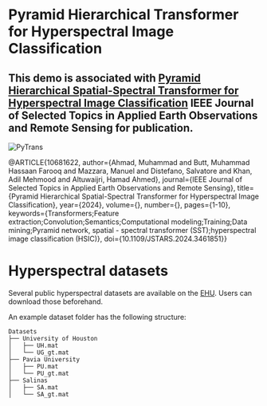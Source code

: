# Pyramid Hierarchical Transformer for Hyperspectral Image Classification

## This demo is associated with [Pyramid Hierarchical Spatial-Spectral Transformer for Hyperspectral Image Classification]([https://arxiv.org/abs/2404.14945](https://ieeexplore.ieee.org/document/10681622)) IEEE Journal of Selected Topics in Applied Earth Observations and Remote Sensing for publication.


![PyTrans](https://github.com/user-attachments/assets/7980ce17-c3a2-4bfc-b3c7-88ea7b1880ef)


@ARTICLE{10681622,
  author={Ahmad, Muhammad and Butt, Muhammad Hassaan Farooq and Mazzara, Manuel and Distefano, Salvatore and Khan, Adil Mehmood and Altuwaijri, Hamad Ahmed},
  journal={IEEE Journal of Selected Topics in Applied Earth Observations and Remote Sensing}, 
  title={Pyramid Hierarchical Spatial-Spectral Transformer for Hyperspectral Image Classification}, 
  year={2024},
  volume={},
  number={},
  pages={1-10},
  keywords={Transformers;Feature extraction;Convolution;Semantics;Computational modeling;Training;Data mining;Pyramid network, spatial - spectral transformer (SST);hyperspectral image classification (HSIC)},
  doi={10.1109/JSTARS.2024.3461851}}

# Hyperspectral datasets

Several public hyperspectral datasets are available on the [EHU]([http://www.ehu.eus/ccwintco/index.php?title=Hyperspectral_Remote_Sensing_Scenes](https://www.ehu.eus/ccwintco/index.php/Hyperspectral_Remote_Sensing_Scenes)). Users can download those beforehand. 

An example dataset folder has the following structure:
```
Datasets
├── University of Houston
│   ├── UH.mat
│   └── UG_gt.mat
├── Pavia University
│   ├── PU.mat
│   └── PU_gt.mat
├── Salinas
│   ├── SA.mat
│   └── SA_gt.mat
